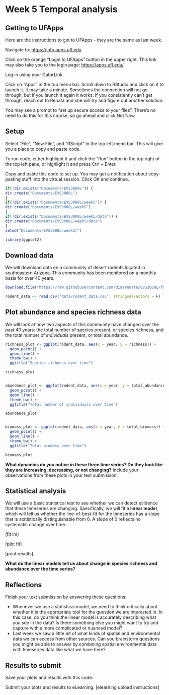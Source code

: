 Week 5 Temporal analysis
================

## Getting to UFApps

Here are the instructions to get to UFApps - they are the same as last
week.  

Navigate to: <https://info.apps.ufl.edu>

Click on the orange “Login to UFApps” button in the upper right. This
link may also take you to the login page: <https://apps.ufl.edu/>

Log in using your GatorLink.

Click on “Apps” in the top menu bar. Scroll down to RStudio and click on
it to launch it. It may take a minute. Sometimes the connection will not
go through, but if you launch it again it works. If you consistently
can’t get through, reach out to Renata and she will try and figure out
another solution.

You may see a prompt to “set up secure access to your files”. There’s no
need to do this for this course, so go ahead and click Not Now.

## Setup

Select “File”, “New File”, and “RScript” in the top left menu bar. This
will give you a place to copy and paste code.

To run code, either highlight it and click the “Run” button in the top
right of the top left pane, or highlight it and press Ctrl + Enter.

Copy and paste this code to set up. You may get a notification about
copy-pasting stuff into the virtual session. Click OK and continue.

``` r
if(!dir.exists("Documents/EVS3000L")) {
dir.create("Documents/EVS3000L")
}
if(!dir.exists("Documents/EVS3000L/week5")) {
dir.create("Documents/EVS3000L/week5")
}
if(!dir.exists("Documents/EVS3000L/week5/data")) {
dir.create("Documents/EVS3000L/week5/data")
}
setwd("Documents/EVS3000L/week5/")

library(ggplot2)
```

## Download data

We will download data on a community of desert rodents located in
southeastern Arizona. This community has been monitored on a monthly
basis for over 40 years.

``` r
download.file("https://raw.githubusercontent.com/diazrenata/EVS3000L-fall2020/master/week5_temporal/data/portal_rodent_data.csv", destfile = "data/rodent_data.csv")

rodent_data <- read.csv("data/rodent_data.csv", stringsAsFactors = F)
```

## Plot abundance and species richness data

We will look at how two aspects of this community have changed over the
past 40 years: the total number of species present, or species richness,
and the total number of *individuals* present, or total abundance.

``` r
richness_plot <- ggplot(rodent_data, aes(x = year, y = richness)) +
  geom_point() +
  geom_line() +
  theme_bw() +
  ggtitle("Species richness over time")

richness_plot


abundance_plot <- ggplot(rodent_data, aes(x = year, y = total_abundance)) +
  geom_point() +
  geom_line() +
  theme_bw() +
  ggtitle("Total number of individuals over time")

abundance_plot


biomass_plot <- ggplot(rodent_data, aes(x = year, y = total_biomass)) +
  geom_point() +
  geom_line() +
  theme_bw() +
  ggtitle("Total biomass over time")

biomass_plot
```

**What dynamics do you notice in these three time series? Do they look
like they are increasing, decreasing, or not changing?** Include your
observations from these plots in your text submission.

## Statistical analysis

We will use a basic statistical test to see whether we can detect
evidence that these timeseries are changing. Specifically, we will fit a
**linear model**, which will tell us whether the line-of-best-fit for
the timeseries has a slope that is statistically distinguishable from 0.
A slope of 0 reflects no systematic change over time.

\[fit lm\]

\[plot fit\]

\[print results\]

**What do the linear models tell us about change in species richness and
abundance over the time series?**

## Reflections

Finish your text submission by answering these questions:

  - Whenever we use a statistical model, we need to think critically
    about whether it is the appropriate tool for the question we are
    interested in. In this case, do you think the linear model is
    accurately describing what you see in the data? Is there something
    else you might want to try and capture with a more complicated or
    nuanced model?
  - Last week we saw a little bit of what kinds of spatial and
    environmental data we can access from other sources. Can you
    brainstorm questions you might be able to answer by combining
    spatial environmental data with timeseries data like what we have
    here?

## Results to submit

Save your plots and results with this code:

Submit your plots and results to eLearning. \[elearning upload
instructions\]
